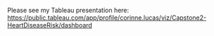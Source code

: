 Please see my Tableau presentation here: https://public.tableau.com/app/profile/corinne.lucas/viz/Capstone2-HeartDiseaseRisk/dashboard
